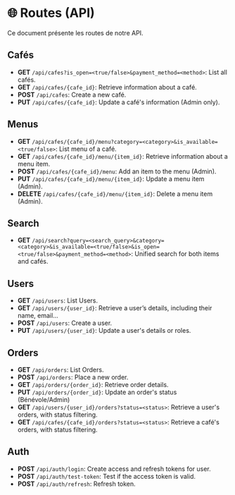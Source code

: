 # 🌐 Routes (API)

Ce document présente les routes de notre API.

## Cafés

- **GET** `/api/cafes?is_open=<true/false>&payment_method=<method>`: List all cafés.
- **GET** `/api/cafes/{cafe_id}`: Retrieve information about a café.
- **POST** `/api/cafes`: Create a new café.
- **PUT** `/api/cafes/{cafe_id}`: Update a café's information (Admin only).

## Menus

- **GET** `/api/cafes/{cafe_id}/menu?category=<category>&is_available=<true/false>`: List menu of a café.
- **GET** `/api/cafes/{cafe_id}/menu/{item_id}`: Retrieve information about a menu item.
- **POST** `/api/cafes/{cafe_id}/menu`: Add an item to the menu (Admin).
- **PUT** `/api/cafes/{cafe_id}/menu/{item_id}`: Update a menu item (Admin).
- **DELETE** `/api/cafes/{cafe_id}/menu/{item_id}`: Delete a menu item (Admin).

## Search

- **GET** `/api/search?query=<search_query>&category=<category>&is_available=<true/false>&is_open=<true/false>&payment_method=<method>`: Unified search for both items and cafés.

## Users

- **GET** `/api/users`: List Users.
- **GET** `/api/users/{user_id}`: Retrieve a user’s details, including their name, email...
- **POST** `/api/users`: Create a user.
- **PUT** `/api/users/{user_id}`: Update a user's details or roles.

## Orders

- **GET** `/api/orders`: List Orders.
- **POST** `/api/orders`: Place a new order.
- **GET** `/api/orders/{order_id}`: Retrieve order details.
- **PUT** `/api/orders/{order_id}`: Update an order's status (Bénévole/Admin)
- **GET** `/api/users/{user_id}/orders?status=<status>`: Retrieve a user's orders, with status filtering.
- **GET** `/api/cafes/{cafe_id}/orders?status=<status>`: Retrieve a café's orders, with status filtering.

## Auth

- **POST** `/api/auth/login`: Create access and refresh tokens for user.
- **POST** `/api/auth/test-token`: Test if the access token is valid.
- **POST** `/api/auth/refresh`: Refresh token.